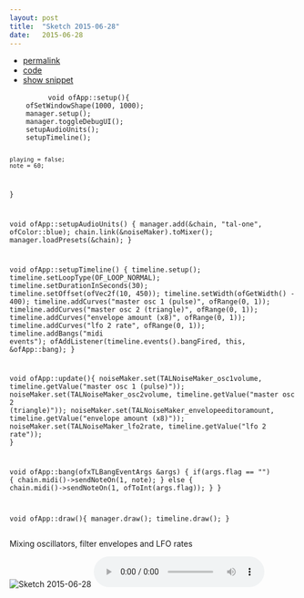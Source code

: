 ```yaml
---
layout: post
title:  "Sketch 2015-06-28"
date:   2015-06-28
---
```

<div class="code">
    <ul>
		<li><a href="{% post_url 2015-06-28-sketch %}">permalink</a></li>
		<li><a href="https://github.com/dailysketches/dailySketches/tree/master/sketches/2015-06-28">code</a></li>
		<li><a href="#" class="snippet-button">show snippet</a></li>
	</ul>
    <pre class="snippet">
        <code class="cpp">void ofApp::setup(){
    ofSetWindowShape(1000, 1000);
    manager.setup();
    manager.toggleDebugUI();
    setupAudioUnits();
    setupTimeline();

    playing = false;
    note = 60;
}

void ofApp::setupAudioUnits() {
    manager.add(&amp;chain, "tal-one", ofColor::blue);
    chain.link(&amp;noiseMaker).toMixer();
    manager.loadPresets(&amp;chain);
}

void ofApp::setupTimeline() {
    timeline.setup();
    timeline.setLoopType(OF_LOOP_NORMAL);
    timeline.setDurationInSeconds(30);
    timeline.setOffset(ofVec2f(10, 450));
    timeline.setWidth(ofGetWidth() - 400);
    timeline.addCurves("master osc 1 (pulse)", ofRange(0, 1));
    timeline.addCurves("master osc 2 (triangle)", ofRange(0, 1));
    timeline.addCurves("envelope amount (x8)", ofRange(0, 1));
    timeline.addCurves("lfo 2 rate", ofRange(0, 1));
    timeline.addBangs("midi events");
    ofAddListener(timeline.events().bangFired, this, &amp;ofApp::bang);
}

void ofApp::update(){
    noiseMaker.set(TALNoiseMaker_osc1volume, timeline.getValue("master osc 1 (pulse)"));
    noiseMaker.set(TALNoiseMaker_osc2volume, timeline.getValue("master osc 2 (triangle)"));
    noiseMaker.set(TALNoiseMaker_envelopeeditoramount, timeline.getValue("envelope amount (x8)"));
    noiseMaker.set(TALNoiseMaker_lfo2rate, timeline.getValue("lfo 2 rate"));
}

void ofApp::bang(ofxTLBangEventArgs &amp;args) {
    if(args.flag == "") {
        chain.midi()-&gt;sendNoteOn(1, note);
    } else {
        chain.midi()-&gt;sendNoteOn(1, ofToInt(args.flag));
    }
}

void ofApp::draw(){
    manager.draw();
    timeline.draw();
}</code>
    </pre>
</div>
<p class="description">Mixing oscillators, filter envelopes and LFO rates</p>
<p>
    <img src="https://github.com/dailysketches/sketches-2015-04-22/blob/master/openFrameworks/2015-06-28.png?raw=true" alt="Sketch 2015-06-28">
    <audio controls>
        <source src="https://github.com/dailysketches/sketches-2015-04-22/blob/master/openFrameworks/2015-06-28.mp3?raw=true" type="audio/mpeg">
        Your browser does not support the audio element.
    </audio>
</p>